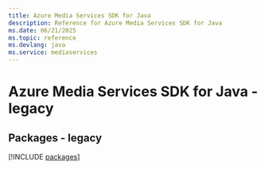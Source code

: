 ```yaml
---
title: Azure Media Services SDK for Java
description: Reference for Azure Media Services SDK for Java
ms.date: 06/21/2025
ms.topic: reference
ms.devlang: java
ms.service: mediaservices
---
```

# Azure Media Services SDK for Java - legacy
## Packages - legacy
[!INCLUDE [packages](media-services-index.md)]